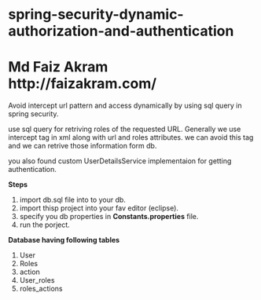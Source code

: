# spring-security-dynamic-authorization-and-authentication
<h1>Md Faiz Akram<br>
http://faizakram.com/<br></h1>
Avoid intercept url pattern and access dynamically by using sql query in spring security.

use sql query for retriving roles of the requested URL. Generally we use intercept tag in xml along with url and roles attributes. we can avoid this tag and we can retrive those information form db.

you also found custom UserDetailsService implementaion for getting authentication.

<b>Steps</b>

1) import db.sql file into to your db.<br>
2) import thisp project into your fav editor (eclipse).<br>
3) specify you db properties in <b>Constants.properties</b> file.<br>
4) run the porject.<br>

<b> Database having following tables</b>

1) User <br>
2) Roles <br>
3) action <br>
4) User_roles <br>
5) roles_actions <br>
